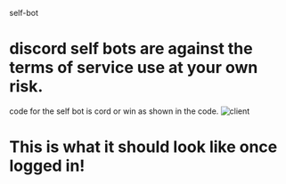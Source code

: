 self-bot
# discord self bots are against the terms of service use at your own risk.
code for the self bot is cord or win as shown in the code.
![client](https://github.com/user-attachments/assets/0b9c9bf0-bf7a-4d7f-9622-fb75aac37d23)  

# This is what it should look like once logged in!
